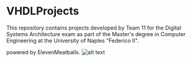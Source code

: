 # VHDLProjects
This repository contains projects developed by Team 11 for the Digital Systems Architecture exam as part of the Master's degree in Computer Engineering at the University of Naples "Federico II". 

powered by ElevenMeatballs.
![alt text]([https://imgur.com/3Yg04rc](https://i.imgur.com/3Yg04rc.png)https://i.imgur.com/3Yg04rc.png)
